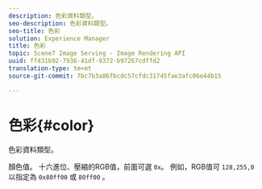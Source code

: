 ```yaml
---
description: 色彩資料類型。
seo-description: 色彩資料類型。
seo-title: 色彩
solution: Experience Manager
title: 色彩
topic: Scene7 Image Serving - Image Rendering API
uuid: ff431b92-7936-41df-9372-b97267cdffd2
translation-type: tm+mt
source-git-commit: 7bc7b3a86fbcdc57cfdc31745fae3afc06e44b15

---
```



# 色彩{#color}

色彩資料類型。

顏色值。 十六進位、壓縮的RGB值，前面可選 `0x`。 例如，RGB值可 `128,255,0` 以指定為 `0x80ff00` 或 `80ff00` 。
